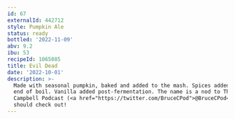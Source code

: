 ```yaml
---
id: 67
externalId: 442712
style: Pumpkin Ale
status: ready
bottled: '2022-11-09'
abv: 9.2
ibu: 53
recipeId: 1065085
title: Evil Dead
date: '2022-10-01'
description: >-
  Made with seasonal pumpkin, baked and added to the mash. Spices added at the
  end of boil. Vanilla added post-fermentation. The name is a nod to The Bruce
  Campbell Podcast (<a href="https://twitter.com/BruceCPod">@BruceCPod</a>), which you
  should check out!
---
```

